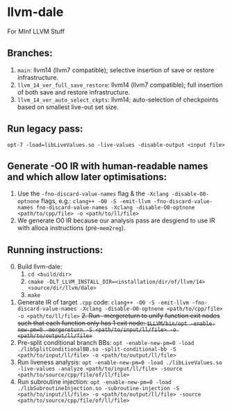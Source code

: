 # llvm-dale
For MInf LLVM Stuff
## Branches:
1. `main`: llvm14 (llvm7 compatible); selective insertion of save or restore infrastructure.
2. `llvm_14_ver_full_save_restore`: llvm14 (llvm7 compatible); full insertion of both save and restore infrastructure.
3. `llvm_14_ver_auto_select_ckpts`: llvm14; auto-selection of checkpoints based on smallest live-out set size.

## Run legacy pass:
`opt-7 -load=libLiveValues.so -live-values -disable-output <input file>`

## Generate -O0 IR with human-readable names and which allow later optimisations:
1. Use the `-fno-discard-value-names` flag & the `-Xclang -disable-O0-optnone` flags, e.g.:
    `clang++ -O0 -S -emit-llvm -fno-discard-value-names fno-discard-value-names -Xclang -disable-O0-optnone <path/to/cpp/file> -o <path/to/ll/file>`
2. We generate O0 IR because our analysis pass are desgiend to use IR with alloca instructions (pre-`mem2reg`).

## Running instructions:
0. Build llvm-dale:
    1. `cd <build/dir>`
    2. `cmake -DLT_LLVM_INSTALL_DIR=<installation/dir/of/llvm/14> <source/dir/llvm/dale>`
    3. `make`
1. Generate IR of target `.cpp` code:
    `clang++ -O0 -S -emit-llvm -fno-discard-value-names -Xclang -disable-O0-optnone <path/to/cpp/file> -o <path/to/ll/file>`
~~2. Run -mergereturn to unify function exit nodes such that each function only has 1 exit node:
    `$LLVM/bin/opt -enable-new-pm=0 -mergereturn -S <path/to/input/ll/file> -o <path/to/output/ll/file>`~~
3. Pre-split conditional branch BBs:
    `opt -enable-new-pm=0 -load ./libSplitConditionalBB.so -split-conditional-bb -S <path/to/input/ll/file> -o <path/to/output/ll/file>`
4. Run liveness analysis:
    `opt -enable-new-pm=0 -load ./libLiveValues.so -live-values -analyze <path/to/input/ll/file> -source <path/to/source/cpp/file/of/ll/file>`
5. Run subroutine injection:
    `opt -enable-new-pm=0 -load ./libSubroutineInjection.so -subroutine-injection -S <path/to/input/ll/file> -o <path/to/output/ll/file> -source <path/to/source/cpp/file/of/ll/file>`

